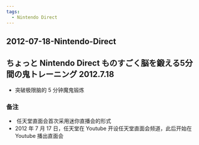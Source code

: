 ```yaml
---
tags:
  - Nintendo Direct
---
```


## 2012-07-18-Nintendo-Direct
ちょっと Nintendo Direct ものすごく脳を鍛える5分間の鬼トレーニング 2012.7.18
----------------------------------------------------

*   突破极限脑的 5 分钟魔鬼锻炼

### 备注

*    任天堂直面会首次采用迷你直播会的形式
*   2012 年 7 月 17 日，任天堂在 Youtube 开设任天堂直面会频道，此后开始在 Youtube 播出直面会
